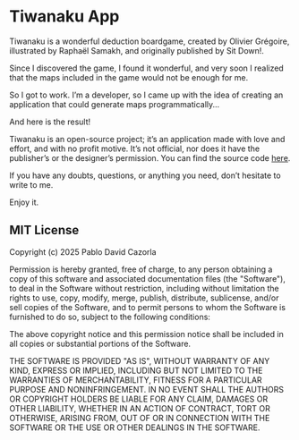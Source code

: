 # Tiwanaku App

Tiwanaku is a wonderful deduction boardgame, created by Olivier Grégoire, illustrated by Raphaël Samakh, and originally published by Sit Down!.

Since I discovered the game, I found it wonderful, and very soon I realized that the maps included in the game would not be enough for me.

So I got to work. I’m a developer, so I came up with the idea of creating an application that could generate maps programmatically...

And here is the result!

Tiwanaku is an open-source project; it’s an application made with love and effort, and with no profit motive. It’s not official, nor does it have the publisher’s or the designer’s permission. You can find the source code [here](https://github.com/pablocazorla/tiwanaku-app).

If you have any doubts, questions, or anything you need, don’t hesitate to write to me.

Enjoy it.

## MIT License

Copyright (c) 2025 Pablo David Cazorla

Permission is hereby granted, free of charge, to any person obtaining a copy
of this software and associated documentation files (the "Software"), to deal
in the Software without restriction, including without limitation the rights
to use, copy, modify, merge, publish, distribute, sublicense, and/or sell
copies of the Software, and to permit persons to whom the Software is
furnished to do so, subject to the following conditions:

The above copyright notice and this permission notice shall be included in all
copies or substantial portions of the Software.

THE SOFTWARE IS PROVIDED "AS IS", WITHOUT WARRANTY OF ANY KIND, EXPRESS OR
IMPLIED, INCLUDING BUT NOT LIMITED TO THE WARRANTIES OF MERCHANTABILITY,
FITNESS FOR A PARTICULAR PURPOSE AND NONINFRINGEMENT. IN NO EVENT SHALL THE
AUTHORS OR COPYRIGHT HOLDERS BE LIABLE FOR ANY CLAIM, DAMAGES OR OTHER
LIABILITY, WHETHER IN AN ACTION OF CONTRACT, TORT OR OTHERWISE, ARISING FROM,
OUT OF OR IN CONNECTION WITH THE SOFTWARE OR THE USE OR OTHER DEALINGS IN THE
SOFTWARE.
